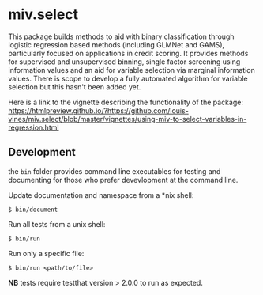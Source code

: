 # miv.select

This package builds methods to aid with binary classification through logistic regression based methods (including GLMNet and GAMS), particularly focused on applications in credit scoring. It provides methods for supervised and unsupervised binning, single factor screening using information values and an aid for variable selection via marginal information values. There is scope to develop a fully automated algorithm for variable selection but this hasn't been added yet.

Here is a link to the vignette describing the functionality of the package: https://htmlpreview.github.io/?https://github.com/louis-vines/miv.select/blob/master/vignettes/using-miv-to-select-variables-in-regression.html

## Development

the `bin` folder provides command line executables for testing and documenting for those who prefer devevlopment at the command line.

Update documentation and namespace from a \*nix shell:

```
$ bin/document
```

Run all tests from a unix shell:

```
$ bin/run
```

Run only a specific file:

```
$ bin/run <path/to/file>
```

**NB** tests require testthat version > 2.0.0 to run as expected.

